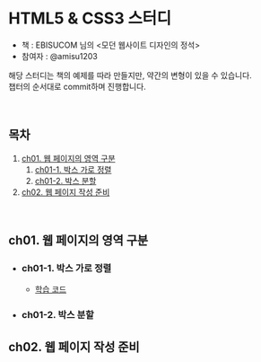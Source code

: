 # HTML5 & CSS3 스터디
- 책 : EBISUCOM 님의 &lt;모던 웹사이트 디자인의 정석>
- 참여자 : @amisu1203

해당 스터디는 책의 예제를 따라 만들지만, 약간의 변형이 있을 수 있습니다.<br>
챕터의 순서대로 commit하며 진행합니다.

<br>

## 목차

1. [ch01. 웹 페이지의 영역 구분](#ch01-웹-페이지의-영역-구분)
    1.  [ch01-1. 박스 가로 정렬](#ch01-1--박스-가로-정렬)
    2.  [ch01-2. 박스 분할](#ch01-2--박스-분할)
3. [ch02. 웹 페이지 작성 준비](#ch02-웹-페이지-작성-준비)

<br>



## ch01. 웹 페이지의 영역 구분

  - ### ch01-1. 박스 가로 정렬
    
    - [학습 코드](https://github.com/amisu1203/-study-html-css/tree/main/%20ch01/1-1.%EB%B0%95%EC%8A%A4%EA%B0%80%EB%A1%9C%EC%A0%95%EB%A0%AC)

  - ### ch01-2. 박스 분할

    


## ch02. 웹 페이지 작성 준비
